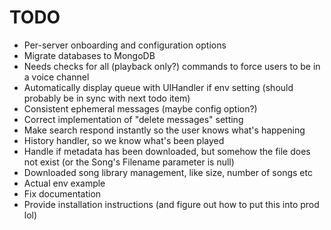 # TODO
- Per-server onboarding and configuration options
- Migrate databases to MongoDB
- Needs checks for all (playback only?) commands to force users to be in a voice channel
- Automatically display queue with UIHandler if env setting (should probably be in sync with next todo item)
- Consistent ephemeral messages (maybe config option?)
- Correct implementation of "delete messages" setting
- Make search respond instantly so the user knows what's happening
- History handler, so we know what's been played
- Handle if metadata has been downloaded, but somehow the file does not exist (or the Song's Filename parameter is null)
- Downloaded song library management, like size, number of songs etc
- Actual env example
- Fix documentation
- Provide installation instructions (and figure out how to put this into prod lol)